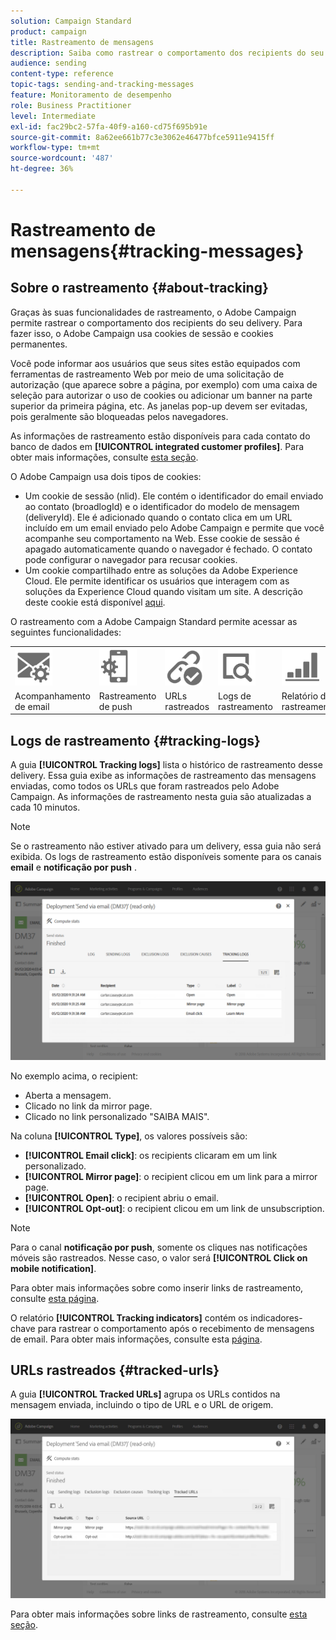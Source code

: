 ```yaml
---
solution: Campaign Standard
product: campaign
title: Rastreamento de mensagens
description: Saiba como rastrear o comportamento dos recipients do seu delivery.
audience: sending
content-type: reference
topic-tags: sending-and-tracking-messages
feature: Monitoramento de desempenho
role: Business Practitioner
level: Intermediate
exl-id: fac29bc2-57fa-40f9-a160-cd75f695b91e
source-git-commit: 8a62ee661b77c3e3062e46477bfce5911e9415ff
workflow-type: tm+mt
source-wordcount: '487'
ht-degree: 36%

---
```


# Rastreamento de mensagens{#tracking-messages}

## Sobre o rastreamento {#about-tracking}

Graças às suas funcionalidades de rastreamento, o Adobe Campaign permite rastrear o comportamento dos recipients do seu delivery. Para fazer isso, o Adobe Campaign usa cookies de sessão e cookies permanentes.

Você pode informar aos usuários que seus sites estão equipados com ferramentas de rastreamento Web por meio de uma solicitação de autorização (que aparece sobre a página, por exemplo) com uma caixa de seleção para autorizar o uso de cookies ou adicionar um banner na parte superior da primeira página, etc. As janelas pop-up devem ser evitadas, pois geralmente são bloqueadas pelos navegadores.

As informações de rastreamento estão disponíveis para cada contato do banco de dados em **[!UICONTROL integrated customer profiles]**. Para obter mais informações, consulte [esta seção](../../audiences/using/integrated-customer-profile.md).

O Adobe Campaign usa dois tipos de cookies:

* Um cookie de sessão (nlid). Ele contém o identificador do email enviado ao contato (broadlogId) e o identificador do modelo de mensagem (deliveryId). Ele é adicionado quando o contato clica em um URL incluído em um email enviado pelo Adobe Campaign e permite que você acompanhe seu comportamento na Web. Esse cookie de sessão é apagado automaticamente quando o navegador é fechado. O contato pode configurar o navegador para recusar cookies.
* Um cookie compartilhado entre as soluções da Adobe Experience Cloud. Ele permite identificar os usuários que interagem com as soluções da Experience Cloud quando visitam um site. A descrição deste cookie está disponível [aqui](https://experienceleague.adobe.com/docs/core-services/interface/ec-cookies/cookies-mc.html).

O rastreamento com a Adobe Campaign Standard permite acessar as seguintes funcionalidades:

<table>
<tr>
    <td valign="top">
        <a href="../../administration/using/configuring-email-channel.md#tracking-parameters"><img width="60px" alt="condições" src="assets/icon_email_parameters.png"/></a>
    </td>
    <td valign="top">
        <a href="https://helpx.adobe.com/campaign/kb/push-tracking.html"><img width="60px" alt="condições" src="assets/icon_push_parameters.png"/></a>
    </td>
    <td valign="top">
        <a href="../../designing/using/links.md#about-tracked-urls"><img width="60px" alt="condições" src="assets/icon_url.png"/></a>
    </td>
        <td valign="top">
          <a href="../../sending/using/tracking-messages.md#tracking-logs"><img width="60px" alt="condições" src="assets/icon_log.png"/></a>
    </td>
    </td>
    <td valign="top">
          <a href="../../reporting/using/tracking-indicators.md"><img width="60px" alt="condições" src="assets/icon_report.png"/></a>
</tr>
<tr>
<td>Acompanhamento de email</td>
<td>Rastreamento de push</td>
<td>URLs rastreados</td>
<td>Logs de rastreamento</td>
<td>Relatório de rastreamento</td>
</tr>
</table>

## Logs de rastreamento {#tracking-logs}

A guia **[!UICONTROL Tracking logs]** lista o histórico de rastreamento desse delivery. Essa guia exibe as informações de rastreamento das mensagens enviadas, como todos os URLs que foram rastreados pelo Adobe Campaign. As informações de rastreamento nesta guia são atualizadas a cada 10 minutos.

>[!NOTE]
>
>Se o rastreamento não estiver ativado para um delivery, essa guia não será exibida. Os logs de rastreamento estão disponíveis somente para os canais **email** e **notificação por push** .

![](assets/tracking_logs.png)

No exemplo acima, o recipient:

* Aberta a mensagem.
* Clicado no link da mirror page.
* Clicado no link personalizado &quot;SAIBA MAIS&quot;.

Na coluna **[!UICONTROL Type]**, os valores possíveis são:

* **[!UICONTROL Email click]**: os recipients clicaram em um link personalizado.
* **[!UICONTROL Mirror page]**: o recipient clicou em um link para a mirror page.
* **[!UICONTROL Open]**: o recipient abriu o email.
* **[!UICONTROL Opt-out]**: o recipient clicou em um link de unsubscription.

>[!NOTE]
>
>Para o canal **notificação por push**, somente os cliques nas notificações móveis são rastreados. Nesse caso, o valor será **[!UICONTROL Click on mobile notification]**.

Para obter mais informações sobre como inserir links de rastreamento, consulte [esta página](../../designing/using/links.md#inserting-a-link).

O relatório **[!UICONTROL Tracking indicators]** contém os indicadores-chave para rastrear o comportamento após o recebimento de mensagens de email. Para obter mais informações, consulte esta [página](../../reporting/using/tracking-indicators.md).

## URLs rastreados {#tracked-urls}

A guia **[!UICONTROL Tracked URLs]** agrupa os URLs contidos na mensagem enviada, incluindo o tipo de URL e o URL de origem.

![](assets/sending_delivery6.png)

Para obter mais informações sobre links de rastreamento, consulte [esta seção](../../designing/using/links.md#about-tracked-urls).
